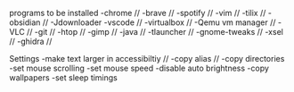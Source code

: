 programs to be installed
    -chrome //
    -brave //
    -spotify //
    -vim //
    -tilix //
    -obsidian //
    -Jdownloader 
    -vscode //
    -virtualbox //
    -Qemu vm manager //
    -VLC //
    -git //
    -htop //
    -gimp //
    -java //
    -tlauncher //
    -gnome-tweaks //
    -xsel //
    -ghidra //
    
Settings
    -make text larger in accessibiltiy //
    -copy alias //
    -copy directories
    -set mouse scrolling
    -set mouse speed
    -disable auto brightness
    -copy wallpapers
    -set sleep timings
    